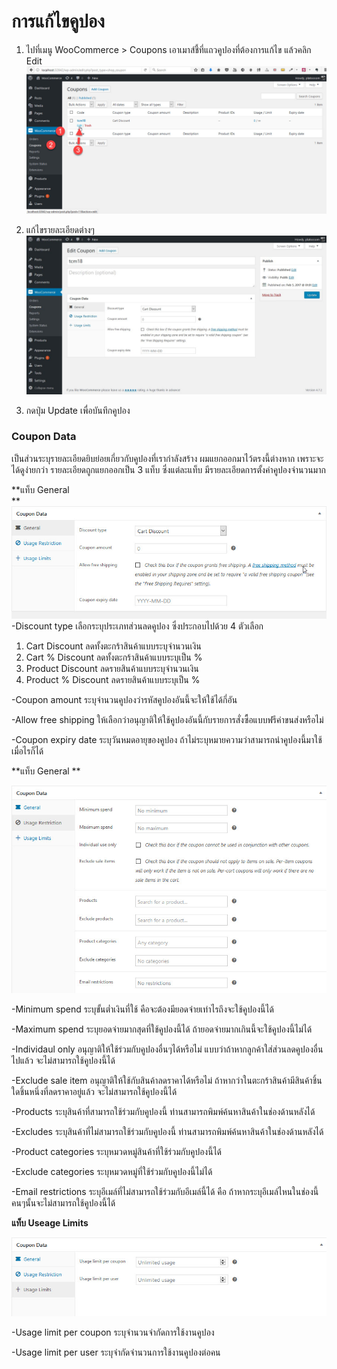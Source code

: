 # การแก้ไขคูปอง

1. ไปที่เมนู WooCommerce &gt; Coupons เอาเมาส์ชี้ที่แถวคูปองที่ต้องการแก้ไข แล้วคลิก Edit  
   ![](/assets/2017-02-05_8-04-43.jpg)  

2. แก้ไขรายละเอียดต่างๆ  
   ![](/assets/2017-02-05_08-09-32.jpg)  

3. กดปุ่ม Update เพื่อบันทึกคูปอง

### **Coupon Data**

เป็นส่วนระบุรายละเอียดยิบย่อยเกี่ยวกับคูปองที่เรากำลังสร้าง ผมแยกออกมาไว้ตรงนี้ต่างหาก เพราะจะได้ดูง่ายกว่า รายละเอียดถูกแยกออกเป็น 3 แท็บ ซึ่งแต่ละแท็บ มีรายละเอียดการตั้งค่าคูปองจำนวนมาก

**แท็บ General         
**![](/assets/2017-02-04_7-33-33.jpg)  
-Discount type เลือกระบุประเภทส่วนลดคูปอง ซึ่งประกอบไปด้วย 4 ตัวเลือก

1. Cart Discount ลดทั้งตะกร้าสินค้าแบบระบุจำนวนเงิน
2. Cart % Discount ลดทั้งตะกร้าสินค้าแบบระบุเป็น %
3. Product Discount ลดรายสินค้าแบบระบุจำนวนเงิน
4. Product % Discount ลดรายสินค้าแบบระบุเป็น %

-Coupon amount ระบุจำนวนคูปองว่ารหัสคูปองอันนี้จะให้ใช้ได้กี่อัน

-Allow free shipping ให้เลือกว่าอนุญาติให้ใช้คูปองอันนี้กับรายการสั่งซื้อแบบฟรีค่าขนส่งหรือไม่

-Coupon expiry date ระบุวันหมดอายุของคูปอง ถ้าไม่ระบุหมายความว่าสามารถนำคูปองนี้มาใช้เมื่อไรก็ได้

**แท็บ General **

![](/assets/2017-02-04_7-34-27.jpg)

-Minimum spend ระบุขั้นต่ำเงินที่ใช้ คือจะต้องมียอดจ่ายเท่าไรถึงจะใช้คูปองนี้ได้

-Maximum spend ระบุยอดจ่ายมากสุดที่ใช้คูปองนี้ได้ ถ้ายอดจ่ายมากเกินนี้จะใช้คูปองนี้ไม่ได้

-Individaul only อนุญาติให้ใช้ร่วมกับคูปองอื่นๆได้หรือไม่ แบบว่าถ้าหากลูกค้าใส่ส่วนลดคูปองอื่นไปแล้ว จะไม่สามารถใช้คูปองนี้ได้

-Exclude sale item อนุญาติให้ใช้กับสินค้าลดราคาได้หรือไม่ ถ้าหากว่าในตะกร้าสินค้ามีสินค้าชิ้นใดชิ้นหนึ่งที่ลดราคาอยู่แล้ว จะไม่สามารถใช้คูปองนี้ได้

-Products ระบุสินค้าที่สามารถใช้ร่วมกับคูปองนี้ ท่านสามารถพิมพ์ค้นหาสินค้าในช่องด้านหลังได้

-Excludes ระบุสินค้าที่ไม่สามารถใช้ร่วมกับคูปองนี้ ท่านสามารถพิมพ์ค้นหาสินค้าในช่องด้านหลังได้

-Product categories ระบุหมวดหมู่สินค้าที่ใช้ร่วมกับคูปองนี้ได้

-Exclude categories ระบุหมวดหมู่ที่ใช้ร่วมกับคูปองนี้ไม่ได้

-Email restrictions ระบุอีเมล์ที่ไม่สามารถใช้ร่วมกับอีเมล์นี้ได้ คือ ถ้าหากระบุอีเมล์ไหนในช่องนี้ คนๆนั้นจะไม่สามารถใช้คูปองนี้ได้

**แท็บ Useage Limits**

![](/assets/2017-02-05_7-48-20.jpg)

-Usage limit per coupon ระบุจำนวนจำกัดการใช้งานคูปอง

-Usage limit per user ระบุจำกัดจำนวนการใช้งานคูปองต่อคน


